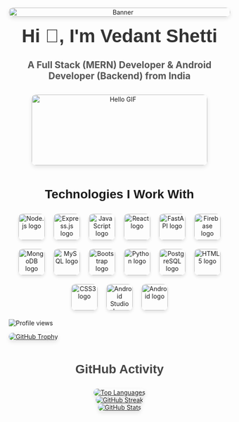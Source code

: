 <div align="center" style="display: flex; flex-wrap: wrap; gap: 20px; justify-content: center; margin-top: 20px;">
    <img src="https://mir-s3-cdn-cf.behance.net/project_modules/max_1200/79731568097599.5b50bca477735.jpg" alt="Banner" style="width:100%; border-radius: 10px; box-shadow: 0 4px 10px rgba(0, 0, 0, 0.1);">
</div>

<h1 align="center" style="font-family: 'Arial', sans-serif; color: #333; font-size: 3em; margin-top: 20px;">Hi 👋, I'm Vedant Shetti</h1>
<h3 align="center" style="color: #555; font-size: 1.5em; margin-bottom: 30px;">A Full Stack (MERN) Developer & Android Developer (Backend) from India</h3>

<div align="center">
  <img
    src="https://i.pinimg.com/originals/a5/08/0d/a5080d051bc207b2b13200a1892b3c10.gif"
    alt="Hello GIF"
    style="width: 100%; max-width: 400px; height: 161px; border-radius: 10px; box-shadow: 0 4px 10px rgba(0, 0, 0, 0.1);"
  />
</div>

<div align="center" style="margin-top: 50px;">
  <h3 style="font-family: 'Arial', sans-serif; font-size: 2em;">Technologies I Work With</h3>
  <div style="display: flex; flex-wrap: wrap; gap: 20px; justify-content: center; margin-top: 20px;">
    <img src="https://cdn.jsdelivr.net/gh/devicons/devicon/icons/nodejs/nodejs-original-wordmark.svg" alt="Node.js logo" style="height: 60px; width: auto; transition: transform 0.3s ease; cursor: pointer; border-radius: 10px; box-shadow: 0 4px 6px rgba(0, 0, 0, 0.1);" onmouseover="this.style.transform='scale(1.1)'" onmouseout="this.style.transform='scale(1)'"/>
    <img src="https://cdn.jsdelivr.net/gh/devicons/devicon/icons/express/express-original-wordmark.svg" alt="Express.js logo" style="height: 60px; width: auto; transition: transform 0.3s ease; cursor: pointer; border-radius: 10px; box-shadow: 0 4px 6px rgba(0, 0, 0, 0.1);" onmouseover="this.style.transform='scale(1.1)'" onmouseout="this.style.transform='scale(1)'"/>
    <img src="https://cdn.jsdelivr.net/gh/devicons/devicon/icons/javascript/javascript-original.svg" alt="JavaScript logo" style="height: 60px; width: auto; transition: transform 0.3s ease; cursor: pointer; border-radius: 10px; box-shadow: 0 4px 6px rgba(0, 0, 0, 0.1);" onmouseover="this.style.transform='scale(1.1)'" onmouseout="this.style.transform='scale(1)'"/>
    <img src="https://cdn.jsdelivr.net/gh/devicons/devicon/icons/react/react-original-wordmark.svg" alt="React logo" style="height: 60px; width: auto; transition: transform 0.3s ease; cursor: pointer; border-radius: 10px; box-shadow: 0 4px 6px rgba(0, 0, 0, 0.1);" onmouseover="this.style.transform='scale(1.1)'" onmouseout="this.style.transform='scale(1)'"/>
    <img src="https://simpleicons.org/icons/fastapi.svg" alt="FastAPI logo" style="height: 60px; width: auto; transition: transform 0.3s ease; cursor: pointer; border-radius: 10px; box-shadow: 0 4px 6px rgba(0, 0, 0, 0.1);" onmouseover="this.style.transform='scale(1.1)'" onmouseout="this.style.transform='scale(1)'"/>
    <img src="https://cdn.jsdelivr.net/gh/devicons/devicon/icons/firebase/firebase-plain-wordmark.svg" alt="Firebase logo" style="height: 60px; width: auto; transition: transform 0.3s ease; cursor: pointer; border-radius: 10px; box-shadow: 0 4px 6px rgba(0, 0, 0, 0.1);" onmouseover="this.style.transform='scale(1.1)'" onmouseout="this.style.transform='scale(1)'"/>
    <img src="https://cdn.jsdelivr.net/gh/devicons/devicon/icons/mongodb/mongodb-original-wordmark.svg" alt="MongoDB logo" style="height: 60px; width: auto; transition: transform 0.3s ease; cursor: pointer; border-radius: 10px; box-shadow: 0 4px 6px rgba(0, 0, 0, 0.1);" onmouseover="this.style.transform='scale(1.1)'" onmouseout="this.style.transform='scale(1)'"/>
    <img src="https://cdn.jsdelivr.net/gh/devicons/devicon/icons/mysql/mysql-original-wordmark.svg" alt="MySQL logo" style="height: 60px; width: auto; transition: transform 0.3s ease; cursor: pointer; border-radius: 10px; box-shadow: 0 4px 6px rgba(0, 0, 0, 0.1);" onmouseover="this.style.transform='scale(1.1)'" onmouseout="this.style.transform='scale(1)'"/>
    <img src="https://cdn.jsdelivr.net/gh/devicons/devicon/icons/bootstrap/bootstrap-plain-wordmark.svg" alt="Bootstrap logo" style="height: 60px; width: auto; transition: transform 0.3s ease; cursor: pointer; border-radius: 10px; box-shadow: 0 4px 6px rgba(0, 0, 0, 0.1);" onmouseover="this.style.transform='scale(1.1)'" onmouseout="this.style.transform='scale(1)'"/>
    <img src="https://cdn.jsdelivr.net/gh/devicons/devicon/icons/python/python-original.svg" alt="Python logo" style="height: 60px; width: auto; transition: transform 0.3s ease; cursor: pointer; border-radius: 10px; box-shadow: 0 4px 6px rgba(0, 0, 0, 0.1);" onmouseover="this.style.transform='scale(1.1)'" onmouseout="this.style.transform='scale(1)'"/>
    <img src="https://cdn.jsdelivr.net/gh/devicons/devicon/icons/postgresql/postgresql-original.svg" alt="PostgreSQL logo" style="height: 60px; width: auto; transition: transform 0.3s ease; cursor: pointer; border-radius: 10px; box-shadow: 0 4px 6px rgba(0, 0, 0, 0.1);" onmouseover="this.style.transform='scale(1.1)'" onmouseout="this.style.transform='scale(1)'"/>
    <img src="https://cdn.jsdelivr.net/gh/devicons/devicon/icons/html5/html5-original.svg" alt="HTML5 logo" style="height: 60px; width: auto; transition: transform 0.3s ease; cursor: pointer; border-radius: 10px; box-shadow: 0 4px 6px rgba(0, 0, 0, 0.1);" onmouseover="this.style.transform='scale(1.1)'" onmouseout="this.style.transform='scale(1)'"/>
    <img src="https://cdn.jsdelivr.net/gh/devicons/devicon/icons/css3/css3-original.svg" alt="CSS3 logo" style="height: 60px; width: auto; transition: transform 0.3s ease; cursor: pointer; border-radius: 10px; box-shadow: 0 4px 6px rgba(0, 0, 0, 0.1);" onmouseover="this.style.transform='scale(1.1)'" onmouseout="this.style.transform='scale(1)'"/>
    <img src="https://cdn.jsdelivr.net/gh/devicons/devicon/icons/androidstudio/androidstudio-original.svg" alt="Android Studio logo" style="height: 60px; width: auto; transition: transform 0.3s ease; cursor: pointer; border-radius: 10px; box-shadow: 0 4px 6px rgba(0, 0, 0, 0.1);" onmouseover="this.style.transform='scale(1.1)'" onmouseout="this.style.transform='scale(1)'"/>
    <img src="https://cdn.jsdelivr.net/gh/devicons/devicon/icons/android/android-original.svg" alt="Android logo" style="height: 60px; width: auto; transition: transform 0.3s ease; cursor: pointer; border-radius: 10px; box-shadow: 0 4px 6px rgba(0, 0, 0, 0.1);" onmouseover="this.style.transform='scale(1.1)'" onmouseout="this.style.transform='scale(1)'"/>
  </div>
</div>

<p align="left" style="margin-top: 20px;">
  <img src="https://komarev.com/ghpvc/?username=vedantshetti&label=Profile%20views&color=0e75b6&style=flat" alt="Profile views" />
</p>

<p align="left">
  <a href="https://github.com/ryo-ma/github-profile-trophy">
      <img src="https://github-profile-trophy.vercel.app/?username=vedantshetti" alt="GitHub Trophy" style="border-radius: 10px; box-shadow: 0 4px 10px rgba(0, 0, 0, 0.1);" />
  </a>
</p>

<!-- GitHub Activity Section -->
<div align="center" style="margin-top: 50px;">
  <h3 style="font-family: 'Arial', sans-serif; font-size: 2em; color: #444;">GitHub Activity</h3>

  <!-- GitHub Contributions Graph -->
  <a href="https://github.com/vedantshetti">
    <img src="https://github-readme-stats.vercel.app/api/top-langs/?username=vedantshetti&layout=compact&langs_count=8" alt="Top Languages" style="border-radius: 10px; box-shadow: 0 4px 10px rgba(0, 0, 0, 0.1);" />
  </a>

  <br />

  <!-- Commit and Streak Information -->
  <a href="https://github.com/vedantshetti">
    <img src="https://github-readme-streak-stats.herokuapp.com/?user=vedantshetti" alt="GitHub Streak" style="border-radius: 10px; box-shadow: 0 4px 10px rgba(0, 0, 0, 0.1);" />
  </a>

  <br />

  <!-- GitHub Stats -->
  <a href="https://github.com/vedantshetti">
    <img src="https://github-readme-stats.vercel.app/api?username=vedantshetti&show_icons=true&hide_title=true&count_private=true&hide=prs&theme=dark" alt="GitHub Stats" style="border-radius: 10px; box-shadow: 0 4px 10px rgba(0, 0, 0, 0.1);" />
  </a>
</div>
